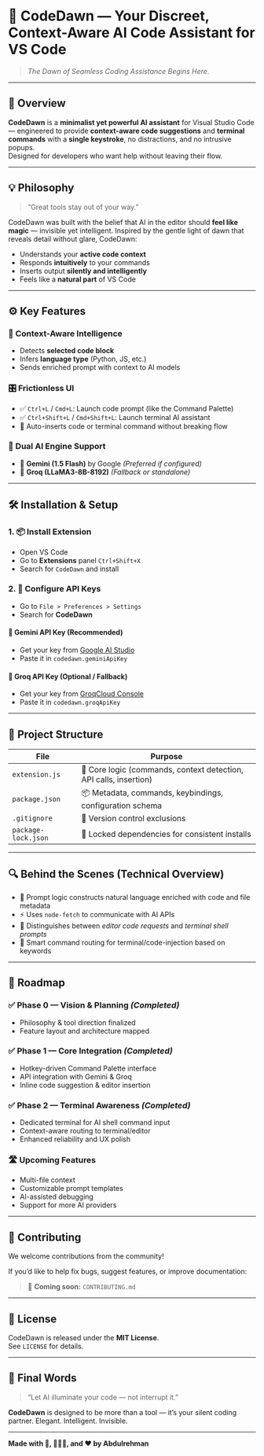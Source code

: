 # 🌅 CodeDawn — Your Discreet, Context-Aware AI Code Assistant for VS Code

> *The Dawn of Seamless Coding Assistance Begins Here.*

---

## 🔮 Overview

**CodeDawn** is a **minimalist yet powerful AI assistant** for Visual Studio Code — engineered to provide **context-aware code suggestions** and **terminal commands** with a **single keystroke**, no distractions, and no intrusive popups.  
Designed for developers who want help without leaving their flow.

---

## 💡 Philosophy

> “Great tools stay out of your way.”

CodeDawn was built with the belief that AI in the editor should **feel like magic** — invisible yet intelligent. Inspired by the gentle light of dawn that reveals detail without glare, CodeDawn:

- Understands your **active code context**
- Responds **intuitively** to your commands
- Inserts output **silently and intelligently**
- Feels like a **natural part** of VS Code

---

## ⚙️ Key Features

### 🧠 Context-Aware Intelligence
- Detects **selected code block**
- Infers **language type** (Python, JS, etc.)
- Sends enriched prompt with context to AI models

### 🎛️ Frictionless UI
- ✅ `Ctrl+L` / `Cmd+L`: Launch code prompt (like the Command Palette)
- ✅ `Ctrl+Shift+L` / `Cmd+Shift+L`: Launch terminal AI assistant
- 🔁 Auto-inserts code or terminal command without breaking flow

### 🚀 Dual AI Engine Support
- 🔹 **Gemini (1.5 Flash)** by Google *(Preferred if configured)*
- 🔸 **Groq (LLaMA3-8B-8192)** *(Fallback or standalone)*

---

## 🛠️ Installation & Setup

### 1. 📦 Install Extension
- Open VS Code
- Go to **Extensions** panel `Ctrl+Shift+X`
- Search for `CodeDawn` and install

### 2. 🔐 Configure API Keys
- Go to `File > Preferences > Settings`
- Search for **CodeDawn**

#### 🔹 Gemini API Key (Recommended)
- Get your key from [Google AI Studio](https://aistudio.google.com/app/apikey)
- Paste it in `codedawn.geminiApiKey`

#### 🔸 Groq API Key (Optional / Fallback)
- Get your key from [GroqCloud Console](https://console.groq.com/keys)
- Paste it in `codedawn.groqApiKey`

---

## 📂 Project Structure

| File             | Purpose |
|------------------|---------|
| `extension.js`   | 🔧 Core logic (commands, context detection, API calls, insertion) |
| `package.json`   | 📦 Metadata, commands, keybindings, configuration schema |
| `.gitignore`     | 🚫 Version control exclusions |
| `package-lock.json` | 📌 Locked dependencies for consistent installs |

---

## 🔍 Behind the Scenes (Technical Overview)

- 🧠 Prompt logic constructs natural language enriched with code and file metadata
- ⚡ Uses `node-fetch` to communicate with AI APIs
- 🎯 Distinguishes between *editor code requests* and *terminal shell prompts*
- 🔁 Smart command routing for terminal/code-injection based on keywords

---

## 📅 Roadmap

### ✅ Phase 0 — Vision & Planning *(Completed)*
- Philosophy & tool direction finalized
- Feature layout and architecture mapped

### ✅ Phase 1 — Core Integration *(Completed)*
- Hotkey-driven Command Palette interface
- API integration with Gemini & Groq
- Inline code suggestion & editor insertion

### ✅ Phase 2 — Terminal Awareness *(Completed)*
- Dedicated terminal for AI shell command input
- Context-aware routing to terminal/editor
- Enhanced reliability and UX polish

### 🛣️ Upcoming Features
- Multi-file context
- Customizable prompt templates
- AI-assisted debugging
- Support for more AI providers

---

## 🤝 Contributing

We welcome contributions from the community!

If you’d like to help fix bugs, suggest features, or improve documentation:

> 📌 **Coming soon:** `CONTRIBUTING.md`

---

## 📜 License

CodeDawn is released under the **MIT License**.  
See `LICENSE` for details.

---

## 🌠 Final Words

> “Let AI illuminate your code — not interrupt it.”

**CodeDawn** is designed to be more than a tool — it’s your silent coding partner. Elegant. Intelligent. Invisible.

---
**Made with 🧠, 👨🏻‍💻, and ❤️ by Abdulrehman**
